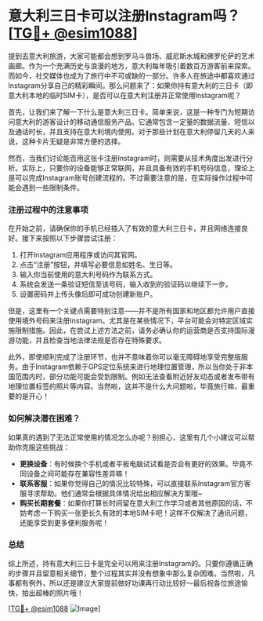 # 意大利三日卡可以注册Instagram吗？[[TG💪+ @esim1088](https://t.me/s/esim1088)]

提到去意大利旅游，大家可能都会想到罗马斗兽场、威尼斯水城和佛罗伦萨的艺术画廊。作为一个充满历史与浪漫的地方，意大利每年吸引着数百万游客前来探索。而如今，社交媒体也成为了旅行中不可或缺的一部分。许多人在旅途中都喜欢通过Instagram分享自己的精彩瞬间。那么问题来了：如果你持有意大利的三日卡（即意大利本地的临时SIM卡），是否可以在意大利注册并正常使用Instagram呢？

首先，让我们来了解一下什么是意大利三日卡。简单来说，这是一种专门为短期访问意大利的游客设计的移动通信服务产品。它通常包含一定量的数据流量、短信以及通话时长，并且支持在意大利境内使用。对于那些计划在意大利停留几天的人来说，这种卡片无疑是非常方便的选择。

然而，当我们讨论能否用这张卡注册Instagram时，则需要从技术角度出发进行分析。实际上，只要你的设备能够正常联网，并且具备有效的手机号码信息，理论上是可以完成Instagram账号创建流程的。不过需要注意的是，在实际操作过程中可能会遇到一些限制条件。

### 注册过程中的注意事项

在开始之前，请确保你的手机已经插入了有效的意大利三日卡，并且网络连接良好。接下来按照以下步骤尝试注册：

1. 打开Instagram应用程序或访问其官网。
2. 点击“注册”按钮，并填写必要信息如姓名、生日等。
3. 输入你当前使用的意大利号码作为联系方式。
4. 系统会发送一条验证短信至该号码，输入收到的验证码以继续下一步。
5. 设置密码并上传头像后即可成功创建新账户。

但是，这里有一个关键点需要特别注意——并不是所有国家和地区都允许用户直接使用境外号码来注册Instagram。尤其是在某些情况下，平台可能会对特定区域实施限制措施。因此，在尝试上述方法之前，请务必确认你的运营商是否支持国际漫游功能，并且检查当地法律法规是否存在特殊要求。

此外，即使顺利完成了注册环节，也并不意味着你可以毫无障碍地享受完整版服务。由于Instagram依赖于GPS定位系统来进行地理位置管理，所以当你处于非本国范围内时，部分功能可能会受到限制。例如无法查看附近好友动态或者发布带有地理位置标签的照片等内容。当然啦，这并不是什么大问题啦，毕竟旅行嘛，最重要的是开心！

### 如何解决潜在困难？

如果真的遇到了无法正常使用的情况怎么办呢？别担心，这里有几个小建议可以帮助你克服这些挑战：

- **更换设备**：有时候换个手机或者平板电脑试试看是否会有更好的效果。毕竟不同设备之间可能存在兼容性差异嘛！
- **联系客服**：如果你觉得自己的情况比较特殊，可以直接联系Instagram官方客服寻求帮助。他们通常会根据具体情况给出相应解决方案哦~
- **购买长期套餐**：如果你打算长时间留在意大利工作学习或者其他原因的话，不妨考虑一下购买一张更长久有效的本地SIM卡吧！这样不仅解决了通讯问题，还能享受到更多便利服务呢！

### 总结

综上所述，持有意大利三日卡是完全可以用来注册Instagram的。只要你遵循正确的步骤并且留意相关细节，整个过程其实并没有想象中那么复杂困难。当然啦，凡事都有例外，所以还是建议大家提前做好功课再行动比较好～最后祝各位旅途愉快，拍出超棒的照片哦！

[[TG💪+ @esim1088](https://t.me/s/esim1088) ![Image](https://i.postimg.cc/4NQfJmqS/Snipaste-2025-05-13-00-14-12.png)]